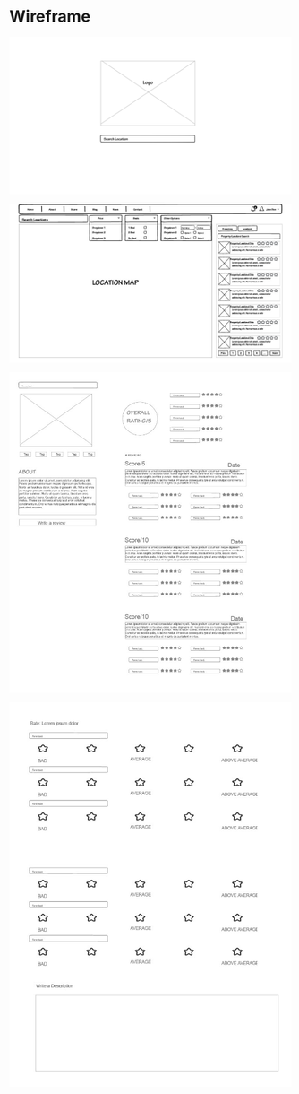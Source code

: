 # Wireframe
![Wireframe 1](assets/wireframe_1.jpg)


![Wireframe 2](assets/wireframe_2.jpg)


![Wireframe 3](assets/wireframe_3.jpg)


![Wireframe 4](assets/wireframe_4.jpg)
